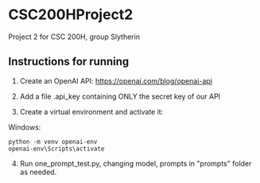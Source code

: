# CSC200HProject2
Project 2 for CSC 200H, group Slytherin

## Instructions for running
1. Create an OpenAI API:
https://openai.com/blog/openai-api

2. Add a file .api_key containing ONLY the secret key of our API

3. Create a virtual environment and activate it:

Windows:
```
python -m venv openai-env
openai-env\Scripts\activate
```

4. Run one_prompt_test.py, changing model, prompts in "prompts" folder as needed.